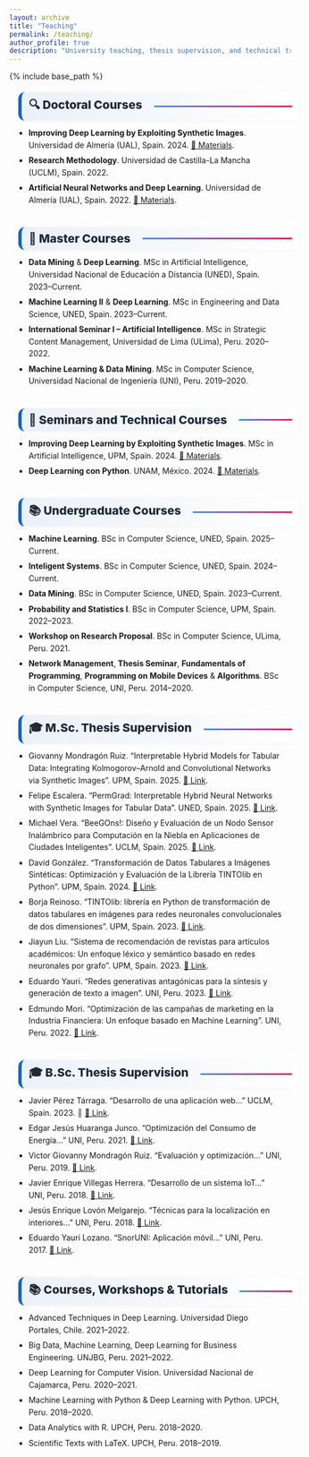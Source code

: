 ```yaml
---
layout: archive
title: "Teaching"
permalink: /teaching/
author_profile: true
description: "University teaching, thesis supervision, and technical training by Manuel Castillo-Cara at undergraduate, master’s and doctoral levels."
---
```


{% include base_path %}

<!-- ✅ Open Graph / Twitter Card -->
<meta property="og:title" content="Teaching – Manuel Castillo-Cara">
<meta property="og:description" content="University teaching, thesis supervision, and technical training at undergraduate, master's and doctoral levels by Manuel Castillo-Cara in AI, Data Science and Deep Learning.">
<meta property="og:image" content="https://www.manuelcastillo.eu/images/profile.jpg">
<meta property="og:image:width" content="1200">
<meta property="og:image:height" content="630">
<meta property="og:type" content="website">
<meta property="og:url" content="{{ site.url }}{{ page.url }}">

<meta name="twitter:card" content="summary_large_image">
<meta name="twitter:title" content="Teaching – Manuel Castillo-Cara">
<meta name="twitter:description" content="University teaching, thesis supervision, and technical training by Manuel Castillo-Cara in AI, Data Science and Deep Learning.">
<meta name="twitter:image" content="https://www.manuelcastillo.eu/images/profile.jpg">

<!-- ✅ SEO Structured Data -->
<script type="application/ld+json">
{
  "@context": "https://schema.org",
  "@type": "WebPage",
  "name": "Teaching – Manuel Castillo-Cara",
  "description": "University teaching, thesis supervision, and technical training by Manuel Castillo-Cara at undergraduate, master's and doctoral levels in AI, Data Science and Deep Learning.",
  "url": "{{ site.url }}{{ page.url }}",
  "image": "https://www.manuelcastillo.eu/images/profile.jpg",
  "mainEntityOfPage": {
    "@type": "Person",
    "name": "Manuel Castillo-Cara",
    "jobTitle": "Professor & Researcher",
    "image": "https://www.manuelcastillo.eu/images/profile.jpg",
    "hasCredential": "PhD in Computer Science",
    "affiliation": {
      "@type": "EducationalOrganization",
      "name": "Universidad Nacional de Educación a Distancia (UNED)"
    },
    "sameAs": [
      "https://www.manuelcastillo.eu/",
      "https://scholar.google.es/citations?user=r0JytwIAAAAJ",
      "https://www.scopus.com/authid/detail.uri?authorId=57200871251",
      "https://www.webofscience.com/wos/author/record/O-9762-2017",
      "https://www.linkedin.com/in/manuelcastillocara/"
    ]
  }
}
</script>

<style>
  /* ==== Teaching: estilos unificados (alineados con Publications) ==== */
  :root{
    --ink:#1f2937; --muted:#6b7280; --bd:#e5e7eb; --soft:#f8fafc;
    --card:#ffffff; --brand:#1565c0;
  }
  .teach-page{max-width:1050px;margin:0 auto;padding:0 1rem}
  .teach-page h1, .teach-page h2, .teach-page h3 { color: var(--ink); }

  /* Título de sección con barrita */
  .section-title{
    display:flex;align-items:center;gap:.5rem;
    font-size:1.3rem;font-weight:800;color:var(--ink);
    background:linear-gradient(90deg, rgba(21,101,192,.08), #fff);
    border-left:6px solid var(--brand);
    border-radius:12px;
    padding:.5rem .8rem;
    width:100%;
    box-shadow:0 1px 6px rgba(0,0,0,.04);
    margin:1.25rem 0 .7rem;
  }
  .section-title::after{
    content:"";flex:1;height:3px;
    background:linear-gradient(to right,#4a90e2,#e91e63);
    border-radius:2px;margin-left:.8rem;
  }

  /* Listas limpias y legibles */
  .teach-list{margin:.3rem 0 1.1rem; padding-left:1.15rem;}
  .teach-list li{margin:.35rem 0; line-height:1.55;}
  .teach-note{color:var(--muted);}

  /* Separadores suaves entre bloques cuando quieras <hr> */
  .teach-sep{height:0;margin:.6rem 0;border:0}
</style>

<div class="teach-page">

  <h2 class="section-title">🔍 Doctoral Courses</h2>
  <ul class="teach-list">
    <li><strong>Improving Deep Learning by Exploiting Synthetic Images</strong>. Universidad de Almería (UAL), Spain. 2024. <a href="https://github.com/oeg-upm/TINTOlib-Crash_Course" target="_blank" rel="noopener">📂 Materials</a>.</li>
    <li><strong>Research Methodology</strong>. Universidad de Castilla-La Mancha (UCLM), Spain. 2022.</li>
    <li><strong>Artificial Neural Networks and Deep Learning</strong>. Universidad de Almería (UAL), Spain. 2022. <a href="https://github.com/oeg-upm/TINTOlib-Crash_Course" target="_blank" rel="noopener">📂 Materials</a>.</li>
  </ul>

  <hr class="teach-sep">

  <h2 class="section-title">📖 Master Courses</h2>
  <ul class="teach-list">
    <li><strong>Data Mining</strong> &amp; <strong>Deep Learning</strong>. MSc in Artificial Intelligence, Universidad Nacional de Educación a Distancia (UNED), Spain. 2023–Current.</li>
    <li><strong>Machine Learning II</strong> &amp; <strong>Deep Learning</strong>. MSc in Engineering and Data Science, UNED, Spain. 2023–Current.</li>
    <li><strong>International Seminar I – Artificial Intelligence</strong>. MSc in Strategic Content Management, Universidad de Lima (ULima), Peru. 2020–2022.</li>
    <li><strong>Machine Learning &amp; Data Mining</strong>. MSc in Computer Science, Universidad Nacional de Ingeniería (UNI), Peru. 2019–2020.</li>
  </ul>

  <hr class="teach-sep">

  <h2 class="section-title">🎤 Seminars and Technical Courses</h2>
  <ul class="teach-list">
    <li><strong>Improving Deep Learning by Exploiting Synthetic Images</strong>. MSc in Artificial Intelligence, UPM, Spain. 2024. <a href="https://github.com/oeg-upm/TINTOlib-Crash_Course" target="_blank" rel="noopener">📂 Materials</a>.</li>
    <li><strong>Deep Learning con Python</strong>. UNAM, México. 2024. <a href="https://github.com/manwestc/UNAM-Curso-ML-y-DL" target="_blank" rel="noopener">📂 Materials</a>.</li>
  </ul>

  <hr class="teach-sep">

  <h2 class="section-title">📚 Undergraduate Courses</h2>
  <ul class="teach-list">
    <li><strong>Machine Learning</strong>. BSc in Computer Science, UNED, Spain. 2025–Current.</li>
    <li><strong>Inteligent Systems</strong>. BSc in Computer Science, UNED, Spain. 2024–Current.</li>
    <li><strong>Data Mining</strong>. BSc in Computer Science, UNED, Spain. 2023–Current.</li>
    <li><strong>Probability and Statistics I</strong>. BSc in Computer Science, UPM, Spain. 2022–2023.</li>
    <li><strong>Workshop on Research Proposal</strong>. BSc in Computer Science, ULima, Peru. 2021.</li>
    <li><strong>Network Management</strong>, <strong>Thesis Seminar</strong>, <strong>Fundamentals of Programming</strong>, <strong>Programming on Mobile Devices</strong> &amp; <strong>Algorithms</strong>. BSc in Computer Science, UNI, Peru. 2014–2020.</li>
  </ul>

  <hr class="teach-sep">

  <h2 class="section-title">🎓 M.Sc. Thesis Supervision</h2>
  <ul class="teach-list">
    <li>Giovanny Mondragón Ruiz. “Interpretable Hybrid Models for Tabular Data: Integrating Kolmogorov–Arnold and Convolutional Networks via Synthetic Images”. UPM, Spain. 2025. <a href="https://oa.upm.es/90918/" target="_blank" rel="noopener">📂 Link</a>.</li>
    <li>Felipe Escalera. “PermGrad: Interpretable Hybrid Neural Networks with Synthetic Images for Tabular Data”. UNED, Spain. 2025. <a href="" target="_blank" rel="noopener">📂 Link</a>.</li>
    <li>Michael Vera. “BeeGOns!: Diseño y Evaluación de un Nodo Sensor Inalámbrico para Computación en la Niebla en Aplicaciones de Ciudades Inteligentes”. UCLM, Spain. 2025. <a href="" target="_blank" rel="noopener">📂 Link</a>.</li>
    <li>David González. “Transformación de Datos Tabulares a Imágenes Sintéticas: Optimización y Evaluación de la Librería TINTOlib en Python”. UPM, Spain. 2024. <a href="https://oa.upm.es/82830/" target="_blank" rel="noopener">📂 Link</a>.</li>
    <li>Borja Reinoso. “TINTOlib: librería en Python de transformación de datos tabulares en imágenes para redes neuronales convolucionales de dos dimensiones”. UPM, Spain. 2023. <a href="https://oa.upm.es/75351/" target="_blank" rel="noopener">📂 Link</a>.</li>
    <li>Jiayun Liu. “Sistema de recomendación de revistas para artículos académicos: Un enfoque léxico y semántico basado en redes neuronales por grafo”. UPM, Spain. 2023. <a href="https://oa.upm.es/75794/" target="_blank" rel="noopener">📂 Link</a>.</li>
    <li>Eduardo Yauri. “Redes generativas antagónicas para la síntesis y generación de texto a imagen”. UNI, Peru. 2023. <a href="http://hdl.handle.net/20.500.14076/26927" target="_blank" rel="noopener">📂 Link</a>.</li>
    <li>Edmundo Mori. “Optimización de las campañas de marketing en la Industria Financiera: Un enfoque basado en Machine Learning”. UNI, Peru. 2022. <a href="http://hdl.handle.net/20.500.14076/26917" target="_blank" rel="noopener">📂 Link</a>.</li>
  </ul>

  <hr class="teach-sep">

  <h2 class="section-title">🎓 B.Sc. Thesis Supervision</h2>
  <ul class="teach-list">
    <li>Javier Pérez Tárraga. “Desarrollo de una aplicación web…” UCLM, Spain. 2023. <span class="teach-note">📖</span> <a href="#" target="_blank" rel="noopener">📂 Link</a>.</li>
    <li>Edgar Jesús Huaranga Junco. “Optimización del Consumo de Energía…” UNI, Peru. 2021. <a href="http://hdl.handle.net/20.500.14076/22835" target="_blank" rel="noopener">📂 Link</a>.</li>
    <li>Victor Giovanny Mondragón Ruiz. “Evaluación y optimización…” UNI, Peru. 2019. <a href="http://hdl.handle.net/20.500.14076/18948" target="_blank" rel="noopener">📂 Link</a>.</li>
    <li>Javier Enrique Villegas Herrera. “Desarrollo de un sistema IoT…” UNI, Peru. 2018. <a href="http://hdl.handle.net/20.500.14076/18443" target="_blank" rel="noopener">📂 Link</a>.</li>
    <li>Jesús Enrique Lovón Melgarejo. “Técnicas para la localización en interiores…” UNI, Peru. 2018. <a href="http://hdl.handle.net/20.500.14076/15999" target="_blank" rel="noopener">📂 Link</a>.</li>
    <li>Eduardo Yauri Lozano. “SnorUNI: Aplicación móvil…” UNI, Peru. 2017. <a href="http://hdl.handle.net/20.500.14076/5651" target="_blank" rel="noopener">📂 Link</a>.</li>
  </ul>

  <hr class="teach-sep">

  <h2 class="section-title">📚 Courses, Workshops & Tutorials</h2>
  <ul class="teach-list">
    <li>Advanced Techniques in Deep Learning. Universidad Diego Portales, Chile. 2021–2022.</li>
    <li>Big Data, Machine Learning, Deep Learning for Business Engineering. UNJBG, Peru. 2021–2022.</li>
    <li>Deep Learning for Computer Vision. Universidad Nacional de Cajamarca, Peru. 2020–2021.</li>
    <li>Machine Learning with Python &amp; Deep Learning with Python. UPCH, Peru. 2018–2020.</li>
    <li>Data Analytics with R. UPCH, Peru. 2018–2020.</li>
    <li>Scientific Texts with LaTeX. UPCH, Peru. 2018–2019.</li>
  </ul>

</div>